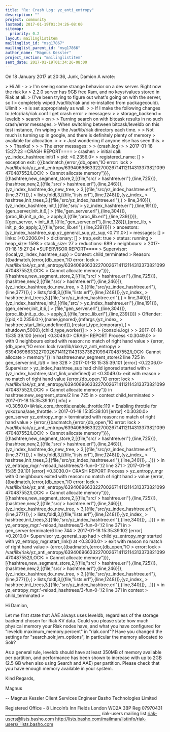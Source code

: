 ```yaml
---
title: "Re: Crash Log: yz_anti_entropy"
description: ""
project: community
lastmod: 2017-01-19T01:34:26-08:00
sitemap:
  priority: 0.2
layout: mailinglistitem
mailinglist_id: "msg17867"
mailinglist_parent_id: "msg17866"
author_name: "Magnus Kessler"
project_section: "mailinglistitem"
sent_date: 2017-01-19T01:34:26-08:00
---
```



On 18 January 2017 at 20:36, Junk, Damion A  wrote:

&gt; Hi All -
&gt;
&gt; I'm seeing some strange behavior on a dev server. Right now the riak kv
&gt; 2.2.0 server has 9GB free Ram, and no keys/values stored in Riak at all.
&gt; (I've been trying to figure out what's going on with the server, so I
&gt; completely wiped /var/lib/riak and re-installed from packagecould). Ulimit
&gt; -n is set appropriately as well.
&gt;
&gt; If I make the following changes to /etc/riak/riak.conf I get crash error
&gt; messages:
&gt;
&gt; storage\_backend = leveldb
&gt; search = on
&gt;
&gt; Turning search on with bitcask results in no such crash/error messages.
&gt; When switching between bitcask/leveldb on this test instance, i'm wiping
&gt; the /var/lib/riak directory each time.
&gt;
&gt; Not much is turning up in google, and there is definitely plenty of memory
&gt; available for allocation.
&gt;
&gt;
&gt; Just wondering if anyone else has seen this.
&gt;
&gt;
&gt; Thanks!
&gt;
&gt;
&gt; The error messages:
&gt;
&gt; (crash.log)
&gt;
&gt; 2017-01-18 15:27:23 =CRASH REPORT====
&gt; crasher:
&gt; initial call: yz\_index\_hashtree:init/1
&gt; pid: &lt;0.2356.0&gt;
&gt; registered\_name: []
&gt; exception exit: {{{badmatch,{error,{db\_open,"IO error: lock
&gt; /var/lib/riak/yz\_anti\_entropy/639406966332270026714112114313373821099470487552/LOCK:
&gt; Cannot allocate memory"}}},[{hashtree,new\_segment\_store,2,[{file,"src/
&gt; hashtree.erl"},{line,725}]},{hashtree,new,2,[{file,"src/
&gt; hashtree.erl"},{line,246}]},{yz\_index\_hashtree,do\_new\_tree,
&gt; 3,[{file,"src/yz\_index\_hashtree.erl"},{line,377}]},{
&gt; lists,foldl,3,[{file,"lists.erl"},{line,1248}]},{yz\_index\_
&gt; hashtree,init\_trees,3,[{file,"src/yz\_index\_hashtree.erl"},{
&gt; line,340}]},{yz\_index\_hashtree,init,1,[{file,"src/
&gt; yz\_index\_hashtree.erl"},{line,191}]},{gen\_server,init\_it,6,[
&gt; {file,"gen\_server.erl"},{line,304}]},{proc\_lib,init\_p\_do\_
&gt; apply,3,[{file,"proc\_lib.erl"},{line,239}]}]},[{gen\_server,
&gt; init\_it,6,[{file,"gen\_server.erl"},{line,328}]},{proc\_lib,
&gt; init\_p\_do\_apply,3,[{file,"proc\_lib.erl"},{line,239}]}]}
&gt; ancestors: [yz\_index\_hashtree\_sup,yz\_general\_sup,yz\_sup,&lt;0.711.0&gt;]
&gt; messages: []
&gt; links: [&lt;0.2206.0&gt;]
&gt; dictionary: []
&gt; trap\_exit: true
&gt; status: running
&gt; heap\_size: 1598
&gt; stack\_size: 27
&gt; reductions: 689
&gt; neighbours:
&gt; 2017-01-18 15:27:24 =SUPERVISOR REPORT====
&gt; Supervisor: {local,yz\_index\_hashtree\_sup}
&gt; Context: child\_terminated
&gt; Reason: {{badmatch,{error,{db\_open,"IO error: lock
&gt; /var/lib/riak/yz\_anti\_entropy/639406966332270026714112114313373821099470487552/LOCK:
&gt; Cannot allocate memory"}}},[{hashtree,new\_segment\_store,2,[{file,"src/
&gt; hashtree.erl"},{line,725}]},{hashtree,new,2,[{file,"src/
&gt; hashtree.erl"},{line,246}]},{yz\_index\_hashtree,do\_new\_tree,
&gt; 3,[{file,"src/yz\_index\_hashtree.erl"},{line,377}]},{
&gt; lists,foldl,3,[{file,"lists.erl"},{line,1248}]},{yz\_index\_
&gt; hashtree,init\_trees,3,[{file,"src/yz\_index\_hashtree.erl"},{
&gt; line,340}]},{yz\_index\_hashtree,init,1,[{file,"src/
&gt; yz\_index\_hashtree.erl"},{line,191}]},{gen\_server,init\_it,6,[
&gt; {file,"gen\_server.erl"},{line,304}]},{proc\_lib,init\_p\_do\_
&gt; apply,3,[{file,"proc\_lib.erl"},{line,239}]}]}
&gt; Offender: [{pid,&lt;0.2356.0&gt;},{name,ignored},{mfargs,{yz\_index\_
&gt; hashtree,start\_link,undefined}},{restart\_type,temporary},{
&gt; shutdown,5000},{child\_type,worker}]
&gt;
&gt;
&gt;
&gt; (console.log)
&gt;
&gt; 2017-01-18 15:35:39.100 [error] &lt;0.3049.0&gt; CRASH REPORT Process &lt;0.3049.0&gt;
&gt; with 0 neighbours exited with reason: no match of right hand value
&gt; {error,{db\_open,"IO error: lock /var/lib/riak/yz\_anti\_entropy/
&gt; 639406966332270026714112114313373821099470487552/LOCK: Cannot allocate
&gt; memory"}} in hashtree:new\_segment\_store/2 line 725 in gen\_server:init\_it/6
&gt; line 328
&gt; 2017-01-18 15:35:39.101 [error] &lt;0.2206.0&gt; Supervisor
&gt; yz\_index\_hashtree\_sup had child ignored started with
&gt; {yz\_index\_hashtree,start\_link,undefined} at &lt;0.3049.0&gt; exit with reason
&gt; no match of right hand value {error,{db\_open,"IO error: lock
&gt; /var/lib/riak/yz\_anti\_entropy/639406966332270026714112114313373821099470487552/LOCK:
&gt; Cannot allocate memory"}} in hashtree:new\_segment\_store/2 line 725 in
&gt; context child\_terminated
&gt; 2017-01-18 15:35:39.101 [info] 
&gt; &lt;0.3050.0&gt;@riak\_core\_throttle:enable\_throttle:119
&gt; Enabling throttle for yokozuna/aae\_throttle.
&gt; 2017-01-18 15:35:39.101 [error] &lt;0.3030.0&gt; gen\_server yz\_entropy\_mgr
&gt; terminated with reason: no match of right hand value
&gt; {error,{{badmatch,{error,{db\_open,"IO error: lock
&gt; /var/lib/riak/yz\_anti\_entropy/639406966332270026714112114313373821099470487552/LOCK:
&gt; Cannot allocate memory"}}},[{hashtree,new\_segment\_store,2,[{file,"src/
&gt; hashtree.erl"},{line,725}]},{hashtree,new,2,[{file,"src/
&gt; hashtree.erl"},{line,246}]},{yz\_index\_hashtree,do\_new\_tree,
&gt; 3,[{file,"src/yz\_index\_hashtree.erl"},{line,377}]},{
&gt; lists,foldl,3,[{file,"lists.erl"},{line,1248}]},{yz\_index\_
&gt; hashtree,init\_trees,3,[{file,"src/yz\_index\_hashtree.erl"},{line,340}]},...]}}
&gt; in yz\_entropy\_mgr:'-reload\_hashtrees/3-fun-0-'/2 line 371
&gt; 2017-01-18 15:35:39.101 [error] &lt;0.3030.0&gt; CRASH REPORT Process
&gt; yz\_entropy\_mgr with 0 neighbours exited with reason: no match of right hand
&gt; value {error,{{badmatch,{error,{db\_open,"IO error: lock
&gt; /var/lib/riak/yz\_anti\_entropy/639406966332270026714112114313373821099470487552/LOCK:
&gt; Cannot allocate memory"}}},[{hashtree,new\_segment\_store,2,[{file,"src/
&gt; hashtree.erl"},{line,725}]},{hashtree,new,2,[{file,"src/
&gt; hashtree.erl"},{line,246}]},{yz\_index\_hashtree,do\_new\_tree,
&gt; 3,[{file,"src/yz\_index\_hashtree.erl"},{line,377}]},{
&gt; lists,foldl,3,[{file,"lists.erl"},{line,1248}]},{yz\_index\_
&gt; hashtree,init\_trees,3,[{file,"src/yz\_index\_hashtree.erl"},{line,340}]},...]}}
&gt; in yz\_entropy\_mgr:'-reload\_hashtrees/3-fun-0-'/2 line 371 in
&gt; gen\_server:terminate/6 line 744
&gt; 2017-01-18 15:35:39.102 [error] &lt;0.2010.0&gt; Supervisor yz\_general\_sup had
&gt; child yz\_entropy\_mgr started with yz\_entropy\_mgr:start\_link() at &lt;0.3030.0&gt;
&gt; exit with reason no match of right hand value 
&gt; {error,{{badmatch,{error,{db\_open,"IO
&gt; error: lock 
&gt; /var/lib/riak/yz\_anti\_entropy/639406966332270026714112114313373821099470487552/LOCK:
&gt; Cannot allocate memory"}}},[{hashtree,new\_segment\_store,2,[{file,"src/
&gt; hashtree.erl"},{line,725}]},{hashtree,new,2,[{file,"src/
&gt; hashtree.erl"},{line,246}]},{yz\_index\_hashtree,do\_new\_tree,
&gt; 3,[{file,"src/yz\_index\_hashtree.erl"},{line,377}]},{
&gt; lists,foldl,3,[{file,"lists.erl"},{line,1248}]},{yz\_index\_
&gt; hashtree,init\_trees,3,[{file,"src/yz\_index\_hashtree.erl"},{line,340}]},...]}}
&gt; in yz\_entropy\_mgr:'-reload\_hashtrees/3-fun-0-'/2 line 371 in context
&gt; child\_terminated
&gt;

Hi Damion,

Let me first state that AAE always uses leveldb, regardless of the storage
backend chosen for Riak KV data. Could you please state how much physical
memory your Riak nodes have, and what you have configured for
"leveldb.maximum\_memory.percent" in "riak.conf"? Have you changed the
settings for "search.solr.jvm\_options", in particular the memory allocated
to Solr?

As a general rule, leveldb should have at least 350MB of memory available
per partition, and performance has been shown to increase with up to 2GB
(2.5 GB when also using Search and AAE) per partition. Please check that
you have enough memory available in your system.

Kind Regards,

Magnus

-- 
Magnus Kessler
Client Services Engineer
Basho Technologies Limited

Registered Office - 8 Lincoln’s Inn Fields London WC2A 3BP Reg 07970431
\_\_\_\_\_\_\_\_\_\_\_\_\_\_\_\_\_\_\_\_\_\_\_\_\_\_\_\_\_\_\_\_\_\_\_\_\_\_\_\_\_\_\_\_\_\_\_
riak-users mailing list
riak-users@lists.basho.com
http://lists.basho.com/mailman/listinfo/riak-users\_lists.basho.com

